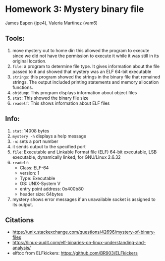 # Homework 3: Mystery binary file

James Eapen (jpe4),
Valeria Martinez (vam6)

## Tools:

1. move mystery out to home dir: this allowed the program to execute since we did not have the permission to execute it while it was still in its original location. 
2. `file`: a program to determine file type. It gives information about the file passed to it and showed that mystery was an ELF 64-bit executable
3. `strings`: this program showed the strings in the binary file that remained strings. The output included printing statements and memory allocation functions. 
4. `objdump`: This program displays information about object files  
5. `stat`: This showed the binary file size
6. `readelf`: This shows information about ELF files

## Info:

1. `stat`: 14008 bytes  
2. `mystery -h` displays a help message
3. `-n`: sets a port number  
4. it sends output to the specified port
5. `file`: Executable and Linkable Format file (ELF) 64-bit executable, LSB executable, dynamically linked, for GNU/Linux 2.6.32
6. `readelf`:  
	 - Class: ELF-64
	 - version: 1
	 - Type: Executable
	 - OS: UNIX-System V
	 - entry point address: 0x400b80
	 - header size: 64bytes 
7. mystery shows error messages if an unavailable socket is assigned to its output.
## Citations  

 - https://unix.stackexchange.com/questions/42696/mystery-of-binary-files
 - https://linux-audit.com/elf-binaries-on-linux-understanding-and-analysis/
 - elftoc from ELFkickers: https://github.com/BR903/ELFkickers
